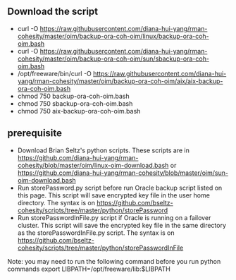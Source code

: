 ## Download the script
- curl -O https://raw.githubusercontent.com/diana-hui-yang/rman-cohesity/master/oim/backup-ora-coh-oim/linux/backup-ora-coh-oim.bash
- curl -O https://raw.githubusercontent.com/diana-hui-yang/rman-cohesity/master/oim/backup-ora-coh-oim/sun/sbackup-ora-coh-oim.bash
- /opt/freeware/bin/curl -O https://raw.githubusercontent.com/diana-hui-yang/rman-cohesity/master/oim/backup-ora-coh-oim/aix/aix-backup-ora-coh-oim.bash
- chmod 750 backup-ora-coh-oim.bash
- chmod 750 sbackup-ora-coh-oim.bash
- chmod 750 aix-backup-ora-coh-oim.bash

## prerequisite
- Download Brian Seltz's python scripts. These scripts are in https://github.com/diana-hui-yang/rman-cohesity/blob/master/oim/linux-oim-download.bash or https://github.com/diana-hui-yang/rman-cohesity/blob/master/oim/sun-oim-download.bash
- Run storePassword.py script before run Oracle backup script listed on this page. This script will save encrypted key file in the user home directory. The syntax is on https://github.com/bseltz-cohesity/scripts/tree/master/python/storePassword
- Run storePasswordInFile.py script if Oracle is running on a failover cluster. This script will save the encrypted key file in the same directory as the storePasswordInFile.py script. The syntax is on https://github.com/bseltz-cohesity/scripts/tree/master/python/storePasswordInFile

Note: you may need to run the following command before you run python commands
export LIBPATH=/opt/freeware/lib:$LIBPATH
